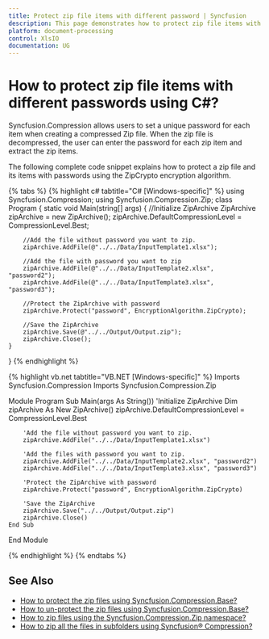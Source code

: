 ```yaml
---
title: Protect zip file items with different password | Syncfusion
description: This page demonstrates how to protect zip file items with different password using Syncfusion.Compression.Base.
platform: document-processing
control: XlsIO
documentation: UG
---
```


# How to protect zip file items with different passwords using C#?

Syncfusion.Compression allows users to set a unique password for each item when creating a compressed Zip file. When the zip file is decompressed, the user can enter the password for each zip item and extract the zip items.

The following complete code snippet explains how to protect a zip file and its items with passwords using the ZipCrypto encryption algorithm.

{% tabs %}
{% highlight c# tabtitle="C# [Windows-specific]" %}
using Syncfusion.Compression;
using Syncfusion.Compression.Zip;
class Program
{
  static void Main(string[] args)
  {
        //Initialize ZipArchive
        ZipArchive zipArchive = new ZipArchive();
        zipArchive.DefaultCompressionLevel = CompressionLevel.Best;

        //Add the file without password you want to zip.
        zipArchive.AddFile(@"../../Data/InputTemplate1.xlsx");

        //Add the file with password you want to zip
        zipArchive.AddFile(@"../../Data/InputTemplate2.xlsx", "password2");
        zipArchive.AddFile(@"../../Data/InputTemplate3.xlsx", "password3");

        //Protect the ZipArchive with password
        zipArchive.Protect("password", EncryptionAlgorithm.ZipCrypto);

        //Save the ZipArchive
        zipArchive.Save(@"../../Output/Output.zip");
        zipArchive.Close();
    }
}
{% endhighlight %}

{% highlight vb.net tabtitle="VB.NET [Windows-specific]" %}
Imports Syncfusion.Compression
Imports Syncfusion.Compression.Zip

Module Program
    Sub Main(args As String())
        'Initialize ZipArchive
        Dim zipArchive As New ZipArchive()
        zipArchive.DefaultCompressionLevel = CompressionLevel.Best

        'Add the file without password you want to zip.
        zipArchive.AddFile("../../Data/InputTemplate1.xlsx")

        'Add the files with password you want to zip.
        zipArchive.AddFile("../../Data/InputTemplate2.xlsx", "password2")
        zipArchive.AddFile("../../Data/InputTemplate3.xlsx", "password3")

        'Protect the ZipArchive with password
        zipArchive.Protect("password", EncryptionAlgorithm.ZipCrypto)

        'Save the ZipArchive
        zipArchive.Save("../../Output/Output.zip")
        zipArchive.Close()
    End Sub
End Module

{% endhighlight %}
{% endtabs %}

## See Also

* [How to protect the zip files using Syncfusion.Compression.Base?](how-to-protect-the-zip-files-using-syncfusion-compression-base.md)
* [How to un-protect the zip files using Syncfusion.Compression.Base?](how-to-un-protect-the-zip-files-using-syncfusion-compression-base)
* [How to zip files using the Syncfusion.Compression.Zip namespace?](how-to-zip-files-using-the-syncfusion-compression-zip-namespace)
* [How to zip all the files in subfolders using Syncfusion&reg; Compression?](how-to-zip-all-the-files-in-subfolders-using-syncfusion-compression)